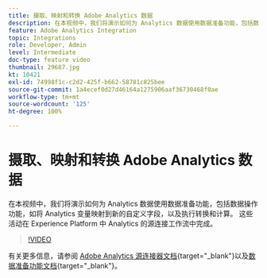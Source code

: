 ```yaml
---
title: 摄取、映射和转换 Adobe Analytics 数据
description: 在本视频中，我们将演示如何为 Analytics 数据使用数据准备功能，包括数据操作功能，如将 Analytics 变量映射到新的自定义字段，以及执行转换和计算。 这些活动在 Experience Platform 中 Analytics 的源连接工作流中完成。
feature: Adobe Analytics Integration
topic: Integrations
role: Developer, Admin
level: Intermediate
doc-type: feature video
thumbnail: 29687.jpg
kt: 10421
exl-id: 74998f1c-c2d2-425f-b662-58781c825bee
source-git-commit: 1a4ecef0d27d46164a1275906aaf36730468f0ae
workflow-type: tm+mt
source-wordcount: '125'
ht-degree: 100%

---
```


# 摄取、映射和转换 Adobe Analytics 数据

在本视频中，我们将演示如何为 Analytics 数据使用数据准备功能，包括数据操作功能，如将 Analytics 变量映射到新的自定义字段，以及执行转换和计算。 这些活动在 Experience Platform 中 Analytics 的源连接工作流中完成。

>[!VIDEO](https://video.tv.adobe.com/v/3430251?captions=chi_hans&quality=12&learn=on)

有关更多信息，请参阅 [Adobe Analytics 源连接器文档](https://experienceleague.adobe.com/docs/experience-platform/sources/ui-tutorials/create/adobe-applications/analytics.html?lang=zh-Hans){target="_blank"}以及[数据准备功能文档](https://experienceleague.adobe.com/docs/experience-platform/data-prep/functions.html?lang=zh-Hans){target="_blank"}。
